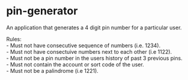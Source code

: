 # pin-generator
An application that generates a 4 digit pin number for a particular user.<br>

Rules:<br>
    - Must not have consecutive sequence of numbers (i.e. 1234).<br>
    - Must not have consectuive numbers next to each other (i.e 1122).<br>
    - Must not be a pin number in the users history of past 3 previous pins.<br>
    - Must not contain the account or sort code of the user.<br>
    - Must not be a palindrome (i.e 1221).<br>
